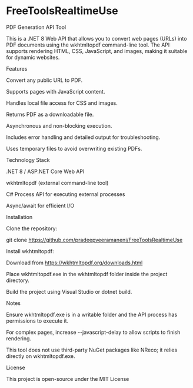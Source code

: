 # FreeToolsRealtimeUse

PDF Generation API Tool

This is a .NET 8 Web API that allows you to convert web pages (URLs) into PDF documents using the wkhtmltopdf command-line tool. The API supports rendering HTML, CSS, JavaScript, and images, making it suitable for dynamic websites.

Features

Convert any public URL to PDF.

Supports pages with JavaScript content.

Handles local file access for CSS and images.

Returns PDF as a downloadable file.

Asynchronous and non-blocking execution.

Includes error handling and detailed output for troubleshooting.

Uses temporary files to avoid overwriting existing PDFs.

Technology Stack

.NET 8 / ASP.NET Core Web API

wkhtmltopdf (external command-line tool)

C# Process API for executing external processes

Async/await for efficient I/O

Installation

Clone the repository:

git clone https://github.com/pradeepveeramaneni/FreeToolsRealtimeUse


Install wkhtmltopdf:

Download from https://wkhtmltopdf.org/downloads.html

Place wkhtmltopdf.exe in the wkhtmltopdf folder inside the project directory.

Build the project using Visual Studio or dotnet build.

Notes

Ensure wkhtmltopdf.exe is in a writable folder and the API process has permissions to execute it.

For complex pages, increase --javascript-delay to allow scripts to finish rendering.

This tool does not use third-party NuGet packages like NReco; it relies directly on wkhtmltopdf.exe.

License

This project is open-source under the MIT License

